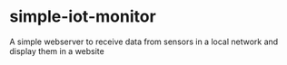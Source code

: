 # simple-iot-monitor
A simple webserver to receive data from sensors in a local network and display them in a website

